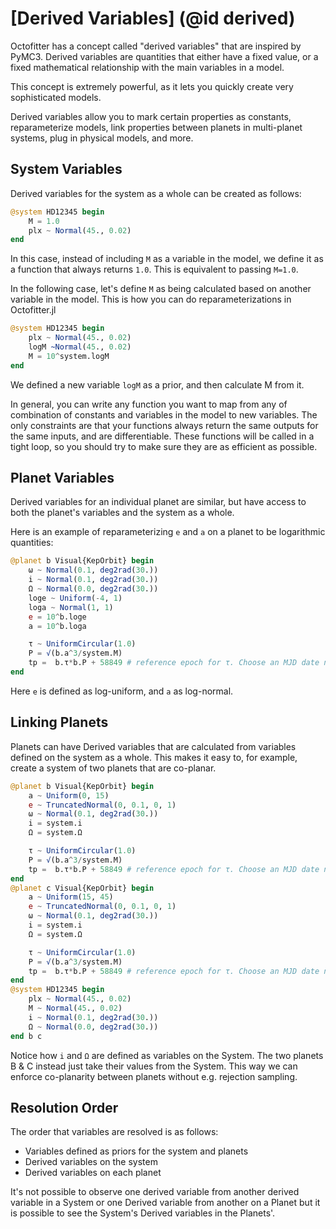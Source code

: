 #  [Derived Variables] (@id derived)

Octofitter has a concept called "derived variables" that are inspired by PyMC3.
Derived variables are quantities that either have a fixed value, or a fixed mathematical relationship with the main variables in a model.

This concept is extremely powerful, as it lets you quickly create very sophisticated models.

Derived variables allow you to mark certain properties as constants, reparameterize models, link properties between planets in multi-planet systems, plug in physical models, and more.

## System Variables
Derived variables for the system as a whole can be created as follows:

```julia
@system HD12345 begin
    M = 1.0
    plx ~ Normal(45., 0.02)
end
```
In this case, instead of including `M` as a variable in the model, we define it as a function that always returns `1.0`. This is equivalent to passing `M=1.0`.

In the following case, let's define `M` as being calculated based on another variable in the model. This is how you can do reparameterizations in Octofitter.jl
```julia
@system HD12345 begin
    plx ~ Normal(45., 0.02)
    logM ~Normal(45., 0.02)
    M = 10^system.logM
end
```
We defined a new variable `logM` as a prior, and then calculate M from it.

In general, you can write any function you want to map from any of combination of constants and variables in the model to new variables. The only constraints are that your functions always return the same outputs for the same inputs, and are differentiable. These functions will be called in a tight loop, so you should try to make sure they are as efficient as possible.


## Planet Variables
Derived variables for an individual planet are similar, but have access to both the planet's variables and the system as a whole.

Here is an example of reparameterizing `e` and `a` on a planet to be logarithmic quantities:
```julia
@planet b Visual{KepOrbit} begin
    ω ~ Normal(0.1, deg2rad(30.))
    i ~ Normal(0.1, deg2rad(30.))
    Ω ~ Normal(0.0, deg2rad(30.))
    loge ~ Uniform(-4, 1)
    loga ~ Normal(1, 1)
    e = 10^b.loge
    a = 10^b.loga

    τ ~ UniformCircular(1.0)
    P = √(b.a^3/system.M)
    tp =  b.τ*b.P + 58849 # reference epoch for τ. Choose an MJD date near your data.
end
```
Here `e` is defined as log-uniform, and `a` as log-normal.


## Linking Planets
Planets can have Derived variables that are calculated from variables defined on the system as a whole.
This makes it easy to, for example, create a system of two planets that are co-planar.

```julia
@planet b Visual{KepOrbit} begin
    a ~ Uniform(0, 15)
    e ~ TruncatedNormal(0, 0.1, 0, 1)
    ω ~ Normal(0.1, deg2rad(30.))
    i = system.i
    Ω = system.Ω

    τ ~ UniformCircular(1.0)
    P = √(b.a^3/system.M)
    tp =  b.τ*b.P + 58849 # reference epoch for τ. Choose an MJD date near your data.
end
@planet c Visual{KepOrbit} begin
    a ~ Uniform(15, 45)
    e ~ TruncatedNormal(0, 0.1, 0, 1)
    ω ~ Normal(0.1, deg2rad(30.))
    i = system.i
    Ω = system.Ω

    τ ~ UniformCircular(1.0)
    P = √(b.a^3/system.M)
    tp =  b.τ*b.P + 58849 # reference epoch for τ. Choose an MJD date near your data.
end
@system HD12345 begin
    plx ~ Normal(45., 0.02)
    M ~ Normal(45., 0.02)
    i ~ Normal(0.1, deg2rad(30.))
    Ω ~ Normal(0.0, deg2rad(30.))
end b c
```
Notice how `i` and `Ω` are defined as variables on the System. The two planets B & C instead just take their values from the System. This way we can enforce co-planarity between planets without e.g. rejection sampling.

## Resolution Order
The order that variables are resolved is as follows:
* Variables defined as priors for the system and planets
* Derived variables on the system
* Derived variables on each planet

It's not possible to observe one derived variable from another derived variable in a System or one Derived variable from another on a Planet but it is possible to see the System's Derived variables in the Planets'.
